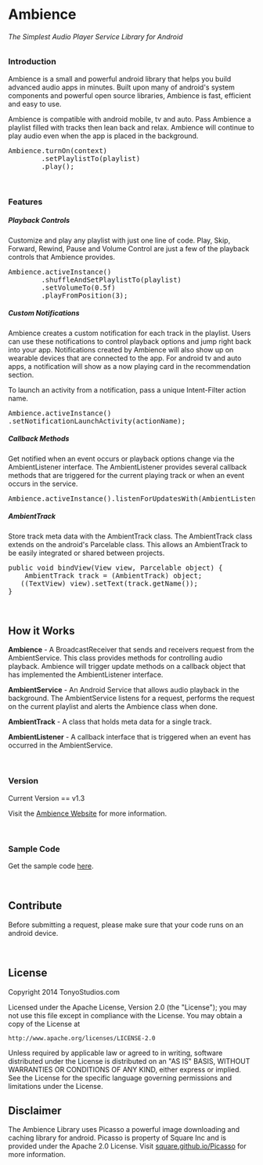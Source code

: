 Ambience
========

<h6>The Simplest Audio Player Service Library for Android</h6>

<h3>Introduction</h3>
<p>Ambience is a small and powerful android library that helps you build advanced audio apps in minutes. 
Built upon many of android's system components and powerful open source libraries, Ambience is fast, efficient and easy to use.</p>
<p>Ambience is compatible with android mobile, tv and auto. Pass Ambience a playlist filled with tracks then lean back and relax.
Ambience will continue to play audio even when the app is placed in the background.</p>

<pre>Ambience.turnOn(context)
        .setPlaylistTo(playlist)
        .play();</pre>

<br />
<h3>Features</h3>

<h5>Playback Controls</h5>
<p>Customize and play any playlist with just one line of code. Play, Skip, Forward, Rewind, Pause and Volume Control are just a few of the playback controls that Ambience provides.</p>

<pre>Ambience.activeInstance()
        .shuffleAndSetPlaylistTo(playlist)
        .setVolumeTo(0.5f)
        .playFromPosition(3);</pre>


<h5>Custom Notifications</h5>

<p>Ambience creates a custom notification for each track in the playlist. Users can use these notifications to control playback options and jump right back into your app. Notifications created by Ambience will also show up on wearable devices that are connected to the app. For android tv and auto apps, a notification will show as a now playing card in the recommendation section.</p>
<p>To launch an activity from a notification, pass a unique Intent-Filter action name.</p>

<pre>Ambience.activeInstance()
.setNotificationLaunchActivity(actionName);</pre>

<h5>Callback Methods</h5>
<p>Get notified when an event occurs or playback options change via the AmbientListener interface. The AmbientListener provides several callback methods that are triggered for the current playing track or when an event occurs in the service.</p>

<pre>Ambience.activeInstance().listenForUpdatesWith(AmbientListener);</pre>

<h5>AmbientTrack</h5>
<p>Store track meta data with the AmbientTrack class. The AmbientTrack class extends on the android's Parcelable class. This allows an AmbientTrack to be easily integrated or shared between projects.</p>

<pre>public void bindView(View view, Parcelable object) {
    AmbientTrack track = (AmbientTrack) object;
   ((TextView) view).setText(track.getName());
}</pre>

<br />

<h2>How it Works</h2>
<p><strong>Ambience</strong> - A BroadcastReceiver that sends and receivers request from the AmbientService. This class provides methods for controlling audio playback. Ambience will trigger update methods on a callback object that has implemented the AmbientListener interface.</p>

<p><strong>AmbientService</strong> - An Android Service that allows audio playback in the background. The AmbientService listens for a request, performs the request on the current playlist and alerts the Ambience class when done.</p>

<p><strong>AmbientTrack</strong> - A class that holds meta data for a single track.</p>

<p><strong>AmbientListener</strong> - A callback interface that is triggered when an event has occurred in the AmbientService.</p>

<br />

<h3>Version</h3>
<p>Current Version == v1.3</p>
<p>Visit the <a href="http://www.tonyostudios.com/ambience" target="_blank">Ambience Website</a> for more information.</p>
<br />

<h3>Sample Code</h3>
<p>Get the sample code <a href="https://github.com/tonyostudios/AmbienceSampleCode">here</a>.</p>
<br />
<h2>Contribute</h2>
<p>Before submitting a request, please make sure that your code runs on an android device.</p>

<br />
<h2>License</h2>
Copyright 2014 TonyoStudios.com

Licensed under the Apache License, Version 2.0 (the "License");
you may not use this file except in compliance with the License.
You may obtain a copy of the License at

    http://www.apache.org/licenses/LICENSE-2.0

Unless required by applicable law or agreed to in writing, software
distributed under the License is distributed on an "AS IS" BASIS,
WITHOUT WARRANTIES OR CONDITIONS OF ANY KIND, either express or implied.
See the License for the specific language governing permissions and
limitations under the License.
<br />
<h2>Disclaimer</h2>
<p>The Ambience Library uses Picasso a powerful image downloading and caching library for android. Picasso is property of Square Inc and is provided under the Apache 2.0 License. Visit <a href="http://square.github.io/picasso/" target="_blank">square.github.io/Picasso</a> for more information.</p>
